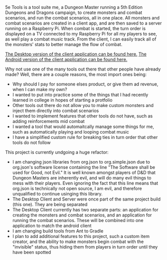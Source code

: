 5e Tools is a tool suite me, a Dungeon Master running a 5th Edition Dungeons and Dragons campaign, to create monsters and combat scenarios, and run the combat scenarios, all in one place. All monsters and combat scenarios are created in a client app, and are then saved to a server running on a Raspberry Pi. When combat is started, the turn order is displayed on a TV connected to my Raspberry Pi for all my players to see, as well play a combat music track. From the client, I can easily track all of the monsters' stats to better manage the flow of combat.

[The Desktop version of the client application can be found here.](https://github.com/dargall91/5e-Tools-DesktopClient)
[The Android version of the client application can be found here.](https://github.com/dargall91/5e-Tools-AndroidClient)

Why not use one of the many tools out there that other people have already made? Well, there are a couple reasons, the most import ones being:
 - Why should I pay for someone elses product, or give them ad revenue, when I can make my own?
 - I wanted to put into practice some of the things that I had recently learned in college in hopes of starting a protfolio
 - Other tools out there do not allow you to make custom monsters and inject them directly into combat scenarios
 - I wanted to implement features that other tools do not have, such as adding reinforcements mid combat
 - I wanted a tool that would automaitcally manage some things for me, such as automatically playing and looping combat music
 - I have a simplified custom rule for breaking ties in turn order that other tools do not follow

This project is currently undgoing a huge refactor:
 - I am changing json libraries from org.json to org.simple.json due to org.json's software license containing the line "The Software shall be used for Good, not Evil." It is well known amongst players of D&D that Dungeon Masters are inherently evil, and will do many evil things to mess with their players. Even ignoring the fact that this line means that org.json is technically not open source, I am evil, and therefore unqualified to continue usinging this library.
 - The Desktop Client and Server were once part of the same project build (this one). They are being separated
 - The Desktop Client currently has two separate parts: an application for creating the monsters and combat scenarios, and an application for running the combat scenarios. These will be combined into one application to match the android client
 - I am changing build tools from Ant to Gradle
 - I plan to add additional features to this project, such a custom item creator, and the ability to make monsters begin combat with the "invisible" status, thus hiding them from players in turn order until they have been spotted
